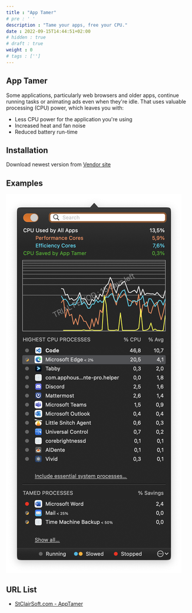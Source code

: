 ```yaml
---
title : "App Tamer"
# pre : ' '
description : "Tame your apps, free your CPU."
date : 2022-09-15T14:44:51+02:00
# hidden : true
# draft : true
weight : 0
# tags : ['']
---
```


## App Tamer

Some applications, particularly web browsers and older apps, continue running tasks or animating ads even when they're idle. That uses valuable processing (CPU) power, which leaves you with:

- Less CPU power for the application you're using
- Increased heat and fan noise
- Reduced battery run-time

## Installation

Download newest version from [Vendor site](https://stclairsoft.com/AppTamer/index.html)

## Examples

![example](images/example1.png)

## URL List

- [StClairSoft.com - AppTamer](https://stclairsoft.com/AppTamer/index.html)
